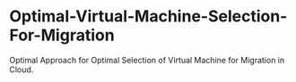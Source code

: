 # Optimal-Virtual-Machine-Selection-For-Migration
Optimal Approach for Optimal Selection of Virtual Machine for Migration in Cloud.
